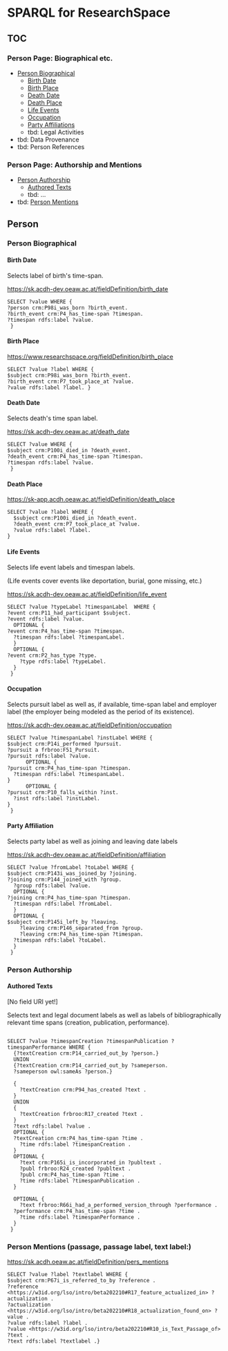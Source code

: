 # SPARQL for ResearchSpace

## TOC
### Person Page: Biographical etc.
- [Person Biographical](#person-biographical)
    - [Birth Date](#birth-date)
    - [Birth Place](#birth-place)
    - [Death Date](#death-date)
    - [Death Place](#death-place)
    - [Life Events](#life-events)
    - [Occupation](#occupation)
    - [Party Affiliations](#party-affiliation)
    - tbd: Legal Activities
- tbd: Data Provenance
- tbd: Person References
### Person Page: Authorship and Mentions
- [Person Authorship](#person-authorship)
    - [Authored Texts](#authored-texts)
    - tbd: ...
- tbd: [Person Mentions](#person-mentions)





## Person

### Person Biographical

#### Birth Date
Selects label of birth's time-span.

https://sk.acdh-dev.oeaw.ac.at/fieldDefinition/birth_date
```
SELECT ?value WHERE { 
?person crm:P98i_was_born ?birth_event. 
?birth_event crm:P4_has_time-span ?timespan. 
?timespan rdfs:label ?value.
 } 
```


#### Birth Place 

https://www.researchspace.org/fieldDefinition/birth_place
```
SELECT ?value ?label WHERE { 
$subject crm:P98i_was_born ?birth_event. 
?birth_event crm:P7_took_place_at ?value. 
?value rdfs:label ?label. } 
```
#### Death Date
Selects death's time span label.

https://sk.acdh-dev.oeaw.ac.at/death_date
```
SELECT ?value WHERE { 
$subject crm:P100i_died_in ?death_event.
?death_event crm:P4_has_time-span ?timespan. 
?timespan rdfs:label ?value.
 } 
 ```
#### Death Place 

https://sk-app.acdh.oeaw.ac.at/fieldDefinition/death_place 

```
SELECT ?value ?label WHERE { 
  $subject crm:P100i_died_in ?death_event. 
  ?death_event crm:P7_took_place_at ?value. 
  ?value rdfs:label ?label. 
} 
```


#### Life Events
Selects life event labels and timespan labels.

(Life events cover events like deportation, burial, gone missing, etc.)

https://sk.acdh-dev.oeaw.ac.at/fieldDefinition/life_event
```
SELECT ?value ?typeLabel ?timespanLabel  WHERE { 
?event crm:P11_had_participant $subject.
?event rdfs:label ?value.
  OPTIONAL {
?event crm:P4_has_time-span ?timespan.
  ?timespan rdfs:label ?timespanLabel.
  }
  OPTIONAL {
?event crm:P2_has_type ?type.
    ?type rdfs:label ?typeLabel.
  }
 } 
 ```

#### Occupation
Selects pursuit label as well as, if available, time-span label and employer label (the employer being modeled as the period of its existence).

https://sk.acdh-dev.oeaw.ac.at/fieldDefinition/occupation

```
SELECT ?value ?timespanLabel ?instLabel WHERE { 
$subject crm:P14i_performed ?pursuit.
?pursuit a frbroo:F51_Pursuit.
?pursuit rdfs:label ?value.
      OPTIONAL {
?pursuit crm:P4_has_time-span ?timespan.
  ?timespan rdfs:label ?timespanLabel.
}
      OPTIONAL {
?pursuit crm:P10_falls_within ?inst.
  ?inst rdfs:label ?instLabel.
}
 } 
 ```
 
#### Party Affiliation
Selects party label as well as joining and leaving date labels

https://sk.acdh-dev.oeaw.ac.at/fieldDefinition/affiliation
```
SELECT ?value ?fromLabel ?toLabel WHERE { 
$subject crm:P143i_was_joined_by ?joining.
?joining crm:P144_joined_with ?group.
  ?group rdfs:label ?value.
  OPTIONAL {
?joining crm:P4_has_time-span ?timespan.
  ?timespan rdfs:label ?fromLabel.
  }
  OPTIONAL {
$subject crm:P145i_left_by ?leaving.
    ?leaving crm:P146_separated_from ?group.
    ?leaving crm:P4_has_time-span ?timespan.
  ?timespan rdfs:label ?toLabel.
  }
 } 
 ```
 


### Person Authorship
#### Authored Texts
[No field URI yet!]

Selects text and legal document labels as well as labels of bibliographically relevant time spans (creation, publication, performance).

```

SELECT ?value ?timespanCreation ?timespanPublication ?timespanPerformance WHERE { 
  {?textCreation crm:P14_carried_out_by ?person.}
  UNION
  {?textCreation crm:P14_carried_out_by ?sameperson.
  ?sameperson owl:sameAs ?person.}
  
  {
    ?textCreation crm:P94_has_created ?text .
  }
  UNION
  {
    ?textCreation frbroo:R17_created ?text .
  }
  ?text rdfs:label ?value .
  OPTIONAL {
  ?textCreation crm:P4_has_time-span ?time .
    ?time rdfs:label ?timespanCreation .
  }
  OPTIONAL {
    ?text crm:P165i_is_incorporated_in ?publtext .
    ?publ frbroo:R24_created ?publtext .
    ?publ crm:P4_has_time-span ?time .
    ?time rdfs:label ?timespanPublication .
  }
  
  OPTIONAL {
    ?text frbroo:R66i_had_a_performed_version_through ?performance .
  ?performance crm:P4_has_time-span ?time .
    ?time rdfs:label ?timespanPerformance .
  }
 } 
```

### Person Mentions (passage, passage label, text label:)

https://sk.acdh.oeaw.ac.at/fieldDefinition/pers_mentions

``` 
SELECT ?value ?label ?textlabel WHERE {  
$subject crm:P67i_is_referred_to_by ?reference . 
?reference <https://w3id.org/lso/intro/beta202210#R17_feature_actualized_in> ?actualization .
?actualization <https://w3id.org/lso/intro/beta202210#R18_actualization_found_on> ?value . 
?value rdfs:label ?label .
?value <https://w3id.org/lso/intro/beta202210#R10_is_Text_Passage_of> ?text .
?text rdfs:label ?textlabel .}
```

